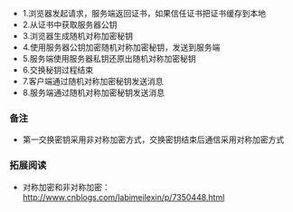 * 1.浏览器发起请求，服务端返回证书，如果信任证书把证书缓存到本地
* 2.从证书中获取服务器公钥
* 3.浏览器生成随机对称加密秘钥
* 4.使用服务器公钥加密随机对称加密秘钥，发送到服务端
* 5.服务端使用服务器私钥还原出随机对称加密秘钥
* 6.交换秘钥过程结束
* 7.客户端通过随机对称加密秘钥发送消息
* 8.服务端通过随机对称加密秘钥发送消息

### 备注
* 第一交换密钥采用非对称加密方式，交换密钥结束后通信采用对称加密方式

### 拓展阅读
* 对称加密和非对称加密：http://www.cnblogs.com/labimeilexin/p/7350448.html